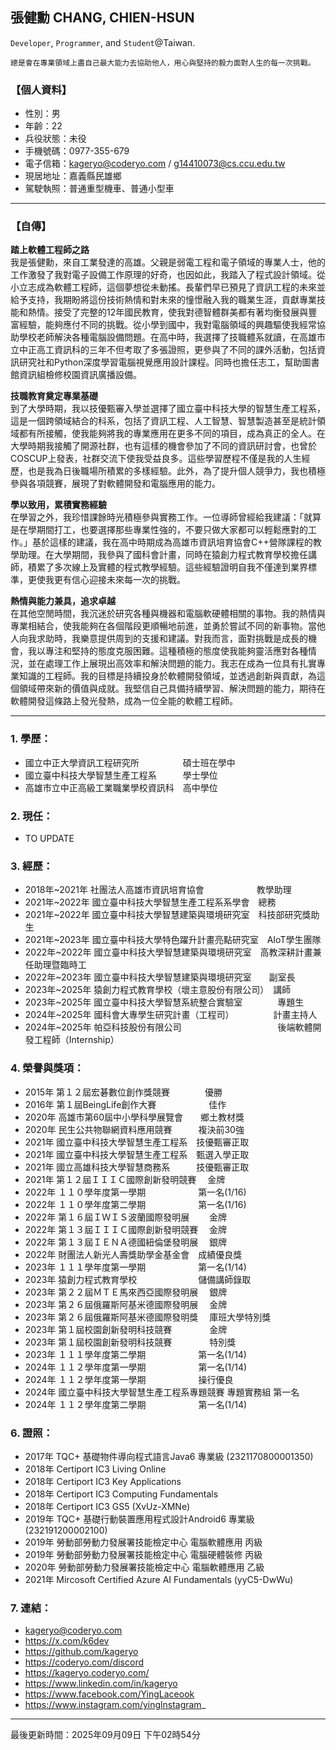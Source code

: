 ## **張健勳 CHANG, CHIEN-HSUN**

`Developer`, `Programmer`, and `Student`@Taiwan.  
```
總是會在專業領域上盡自己最大能力去協助他人，用心與堅持的毅力面對人生的每一次挑戰。
```

### 【個人資料】
+ 性別：男
+ 年齡：22
+ 兵役狀態：未役
+ 手機號碼：0977-355-679
+ 電子信箱：kageryo@coderyo.com / g14410073@cs.ccu.edu.tw
+ 現居地址：嘉義縣民雄鄉
+ 駕駛執照：普通重型機車、普通小型車

---

### 【自傳】
  
**踏上軟體工程師之路**  
我是張健勳，來自工業發達的高雄。父親是弱電工程和電子領域的專業人士，他的工作激發了我對電子設備工作原理的好奇，也因如此，我踏入了程式設計領域。從小立志成為軟體工程師，這個夢想從未動搖。長輩們早已預見了資訊工程的未來並給予支持，我期盼將這份技術熱情和對未來的憧憬融入我的職業生涯，貢獻專業技能和熱情。接受了完整的12年國民教育，使我對德智體群美都有著均衡發展與豐富經驗，能夠應付不同的挑戰。從小學到國中，我對電腦領域的興趣驅使我經常協助學校老師解決各種電腦設備問題。在高中時，我選擇了技職體系就讀，在高雄市立中正高工資訊科的三年不但考取了多張證照，更參與了不同的課外活動，包括資訊研究社和Python深度學習電腦視覺應用設計課程。同時也擔任志工，幫助圖書館資訊組檢修校園資訊廣播設備。
  
**技職教育奠定專業基礎**  
到了大學時期，我以技優甄審入學並選擇了國立臺中科技大學的智慧生產工程系，這是一個跨領域結合的科系，包括了資訊工程、人工智慧、智慧製造甚至是統計領域都有所接觸，使我能夠將我的專業應用在更多不同的項目，成為真正的全人。在大學時期我接觸了開源社群，也有這樣的機會參加了不同的資訊研討會，也曾於COSCUP上發表，社群交流下使我受益良多。這些學習歷程不僅是我的人生經歷，也是我為日後職場所積累的多樣經驗。此外，為了提升個人競爭力，我也積極參與各項競賽，展現了對軟體開發和電腦應用的能力。
  
**學以致用，累積實務經驗**  
在學習之外，我珍惜課餘時光積極參與實務工作。一位導師曾經給我建議：「就算是在學期間打工，也要選擇那些專業性強的，不要只做大家都可以輕鬆應對的工作。」基於這樣的建議，我在高中時期成為高雄市資訊培育協會C++營隊課程的教學助理。在大學期間，我參與了國科會計畫，同時在猿創力程式教育學校擔任講師，積累了多次線上及實體的程式教學經驗。這些經驗證明自我不僅達到業界標準，更使我更有信心迎接未來每一次的挑戰。
  
**熱情與能力兼具，追求卓越**  
在其他空閒時間，我沉迷於研究各種與機器和電腦軟硬體相關的事物。我的熱情與專業相結合，使我能夠在各個階段更順暢地前進，並勇於嘗試不同的新事物。當他人向我求助時，我樂意提供周到的支援和建議。對我而言，面對挑戰是成長的機會，我以專注和堅持的態度克服困難。這種積極的態度使我能夠靈活應對各種情況，並在處理工作上展現出高效率和解決問題的能力。我志在成為一位具有扎實專業知識的工程師。我的目標是持續投身於軟體開發領域，並透過創新與貢獻，為這個領域帶來新的價值與成就。我堅信自己具備持續學習、解決問題的能力，期待在軟體開發這條路上發光發熱，成為一位全能的軟體工程師。
  
---

### 1. 學歷： 
+ 國立中正大學資訊工程研究所　　　　　碩士班在學中
+ 國立臺中科技大學智慧生產工程系　　　學士學位
+ 高雄市立中正高級工業職業學校資訊科　高中學位
　
### 2. 現任：
+ TO UPDATE  

### 3. 經歷：
+ 2018年~2021年 社團法人高雄市資訊培育協會　　　　　　教學助理
+ 2021年~2022年 國立臺中科技大學智慧生產工程系系學會　總務
+ 2021年~2022年 國立臺中科技大學智慧建築與環境研究室　科技部研究獎助生
+ 2021年~2023年 國立臺中科技大學特色躍升計畫亮點研究室　AIoT學生團隊
+ 2022年~2022年 國立臺中科技大學智慧建築與環境研究室　高教深耕計畫兼任助理暨臨時工
+ 2022年~2023年 國立臺中科技大學智慧建築與環境研究室　　副室長
+ 2023年~2025年 猿創力程式教育學校（壞主意股份有限公司）　講師
+ 2023年~2025年 國立臺中科技大學智慧系統整合實驗室　　　　專題生
+ 2024年~2025年 國科會大專學生研究計畫（工程司）　　　　　計畫主持人
+ 2024年~2025年 帕亞科技股份有限公司　　　　　　　　　　　後端軟體開發工程師（Internship）
　
### 4. 榮譽與獎項：
+ 2015年 第１２屆宏碁數位創作獎競賽　　　　優勝
+ 2016年 第１屆BeingLife創作大賽　　　　　　佳作
+ 2020年 ⾼雄市第60屆中小學科學展覽會　　鄉土教材獎
+ 2020年 民生公共物聯網資料應用競賽　　　複決前30強
+ 2021年 國立臺中科技大學智慧生產工程系　技優甄審正取
+ 2021年 國立臺中科技大學智慧生產工程系　甄選入學正取
+ 2021年 國立高雄科技大學智慧商務系　　　技優甄審正取
+ 2021年 第１２屆ＩＩＩＣ國際創新發明競賽　  金牌
+ 2022年 １１０學年度第一學期　　　　　　第一名(1/16)
+ 2022年 １１０學年度第二學期　　　　　　第一名(1/16)
+ 2022年 第１６屆ＩＷＩＳ波蘭國際發明展　  　金牌
+ 2022年 第１３屆ＩＩＩＣ國際創新發明競賽　  金牌
+ 2022年 第１３屆ＩＥＮＡ德國紐倫堡發明展　  銀牌
+ 2022年 財團法人新光人壽獎助學金基金會　成績優良獎
+ 2023年 １１１學年度第一學期　　　　　　第一名(1/14)  
+ 2023年 猿創力程式教育學校　　　　　　　儲備講師錄取
+ 2023年 第２２屆ＭＴＥ馬來西亞國際發明展　 銀牌  
+ 2023年 第２６屆俄羅斯阿基米德國際發明展　 金牌
+ 2023年 第２６屆俄羅斯阿基米德國際發明獎　 庫班大學特別獎
+ 2023年 第１屆校園創新發明科技競賽　　　 　金牌
+ 2023年 第１屆校園創新發明科技競賽　　　　 特別獎
+ 2023年 １１１學年度第二學期　　　　　　第一名(1/14)
+ 2024年 １１２學年度第一學期　　　　　　第一名(1/14)
+ 2024年 １１２學年度第一學期　　　　　　操行優良
+ 2024年 國立臺中科技大學智慧生產工程系專題競賽  專題實務組  第一名
+ 2024年 １１２學年度第二學期　　　　　　第一名(1/14)

### 6. 證照：
+ 2017年 TQC+ 基礎物件導向程式語言Java6 專業級 (2321170800001350)
+ 2018年 Certiport IC3 Living Online
+ 2018年 Certiport IC3 Key Applications
+ 2018年 Certiport IC3 Computing Fundamentals
+ 2018年 Certiport IC3 GS5 (XvUz-XMNe)
+ 2019年 TQC+ 基礎行動裝置應用程式設計Android6 專業級 (232191200002100)
+ 2019年 勞動部勞動力發展署技能檢定中心 電腦軟體應用 丙級
+ 2019年 勞動部勞動力發展署技能檢定中心 電腦硬體裝修 丙級
+ 2020年 勞動部勞動力發展署技能檢定中心 電腦軟體應用 乙級
+ 2021年 Mircosoft Certified Azure AI Fundamentals (yyC5-DwWu)

### 7. 連結：
+ kageryo@coderyo.com
+ https://x.com/k6dev
+ https://github.com/kageryo
+ https://coderyo.com/discord
+ https://kageryo.coderyo.com/
+ https://www.linkedin.com/in/kageryo
+ https://www.facebook.com/YingLaceook
+ https://www.instagram.com/yinglnstagram_

---

最後更新時間：2025年09月09日 下午02時54分
